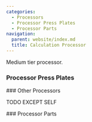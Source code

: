 ```yaml
---
categories:
  - Processors
  - Processor Press Plates
  - Processor Parts
navigation:
  parent: website/index.md
  title: Calculation Processor
---
```


Medium tier processor.

<RecipeFor id="calculation_processor" />

### Processor Press Plates

<CategoryIndex category="Processor Press Plates" />
### Other Processors

TODO EXCEPT SELF

<CategoryIndex category="Processors" />
### Processor Parts

<CategoryIndex category="Processor Parts" />
